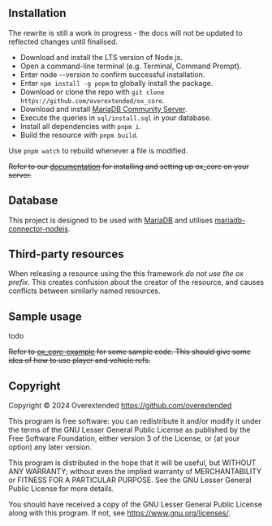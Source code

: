 ## Installation

The rewrite is still a work in progress - the docs will not be updated to reflected changes until finalised.

- Download and install the LTS version of Node.js.
- Open a command-line terminal (e.g. Terminal, Command Prompt).
- Enter node --version to confirm successful installation.
- Enter `npm install -g pnpm` to globally install the package.
- Download or clone the repo with `git clone https://github.com/overextended/ox_core`.
- Download and install [MariaDB Community Server](https://mariadb.com/downloads/community/community-server/).
- Execute the queries in `sql/install.sql` in your database.
- Install all dependencies with `pnpm i`.
- Build the resource with `pnpm build`.

Use `pnpm watch` to rebuild whenever a file is modified.

~~Refer to our [documentation](https://overextended.github.io/docs/ox_core/) for installing and setting up ox_core on your server.~~

## Database

This project is designed to be used with [MariaDB](https://mariadb.com/downloads/) and utilises [mariadb-connector-nodejs](https://github.com/mariadb-corporation/mariadb-connector-nodejs).

## Third-party resources

When releasing a resource using the this framework _do not use the ox prefix_. This creates confusion about the creator of the resource, and causes conflicts between similarly named resources.

## Sample usage

todo

~~Refer to [ox_core-example](https://github.com/overextended/ox_core-example) for some sample code. This should give some idea of how to use player and vehicle refs.~~

## Copyright

Copyright © 2024 Overextended <https://github.com/overextended>

This program is free software: you can redistribute it and/or modify it under the terms of the GNU Lesser General Public License as published by the Free Software Foundation, either version 3 of the License, or (at your option) any later version.

This program is distributed in the hope that it will be useful, but WITHOUT ANY WARRANTY; without even the implied warranty of MERCHANTABILITY or FITNESS FOR A PARTICULAR PURPOSE. See the GNU Lesser General Public License for more details.

You should have received a copy of the GNU Lesser General Public License along with this program. If not, see <https://www.gnu.org/licenses/>.
